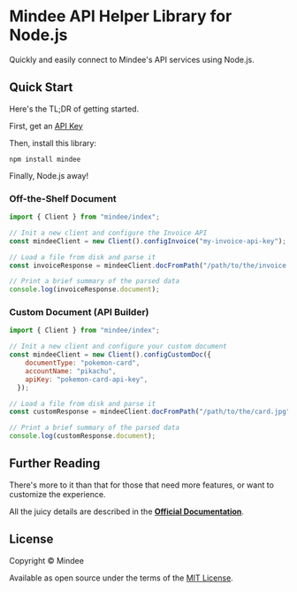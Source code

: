 # Mindee API Helper Library for Node.js
Quickly and easily connect to Mindee's API services using Node.js.

## Quick Start
Here's the TL;DR of getting started.

First, get an [API Key](https://developers.mindee.com/docs/make-your-first-request#create-an-api-key)

Then, install this library:
```shell
npm install mindee
```

Finally, Node.js away!

### Off-the-Shelf Document
```js
import { Client } from "mindee/index";

// Init a new client and configure the Invoice API
const mindeeClient = new Client().configInvoice("my-invoice-api-key");

// Load a file from disk and parse it
const invoiceResponse = mindeeClient.docFromPath("/path/to/the/invoice.pdf").parse("invoice");

// Print a brief summary of the parsed data
console.log(invoiceResponse.document);
```

### Custom Document (API Builder)
```js
import { Client } from "mindee/index";

// Init a new client and configure your custom document
const mindeeClient = new Client().configCustomDoc({
    documentType: "pokemon-card",
    accountName: "pikachu",
    apiKey: "pokemon-card-api-key",
  });

// Load a file from disk and parse it
const customResponse = mindeeClient.docFromPath("/path/to/the/card.jpg").parse("pokemon-card");

// Print a brief summary of the parsed data
console.log(customResponse.document);
```

## Further Reading
There's more to it than that for those that need more features, or want to
customize the experience.

All the juicy details are described in the
**[Official Documentation](https://developers.mindee.com/docs/nodejs-sdk)**.

## License
Copyright © Mindee

Available as open source under the terms of the [MIT License](https://opensource.org/licenses/MIT).
